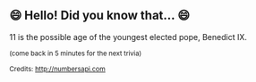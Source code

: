 ## 😄 Hello! Did you know that... 😄
11 is the possible age of the youngest elected pope, Benedict IX.

<sup>(come back in 5 minutes for the next trivia)</sup>


<sup>Credits: http://numbersapi.com</sup>
